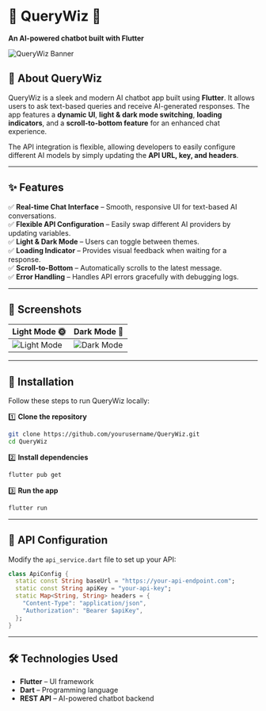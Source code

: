 # 🌟 QueryWiz 💬
**An AI-powered chatbot built with Flutter**

![QueryWiz Banner](https://via.placeholder.com/1000x400?text=QueryWiz+AI+Chatbot)

## 🚀 About QueryWiz
QueryWiz is a sleek and modern AI chatbot app built using **Flutter**. It allows users to ask text-based queries and receive AI-generated responses. The app features a **dynamic UI**, **light & dark mode switching**, **loading indicators**, and a **scroll-to-bottom feature** for an enhanced chat experience.

The API integration is flexible, allowing developers to easily configure different AI models by simply updating the **API URL, key, and headers**.

---

## ✨ Features
✅ **Real-time Chat Interface** – Smooth, responsive UI for text-based AI conversations.  
✅ **Flexible API Configuration** – Easily swap different AI providers by updating variables.  
✅ **Light & Dark Mode** – Users can toggle between themes.  
✅ **Loading Indicator** – Provides visual feedback when waiting for a response.  
✅ **Scroll-to-Bottom** – Automatically scrolls to the latest message.  
✅ **Error Handling** – Handles API errors gracefully with debugging logs.

---

## 📸 Screenshots
| Light Mode 🌞 | Dark Mode 🌙 |  
|--------------|-------------|  
| ![Light Mode](https://via.placeholder.com/300x600?text=Light+Mode) | ![Dark Mode](https://via.placeholder.com/300x600?text=Dark+Mode) |  

---

## 🔧 Installation
Follow these steps to run QueryWiz locally:

1️⃣ **Clone the repository**
```bash
git clone https://github.com/yourusername/QueryWiz.git
cd QueryWiz
```  

2️⃣ **Install dependencies**
```bash
flutter pub get
```  

3️⃣ **Run the app**
```bash
flutter run
```  

---

## 🔗 API Configuration
Modify the `api_service.dart` file to set up your API:
```dart
class ApiConfig {
  static const String baseUrl = "https://your-api-endpoint.com";
  static const String apiKey = "your-api-key";
  static Map<String, String> headers = {
    "Content-Type": "application/json",
    "Authorization": "Bearer $apiKey",
  };
}
```  

---

## 🛠 Technologies Used
- **Flutter** – UI framework
- **Dart** – Programming language
- **REST API** – AI-powered chatbot backend  